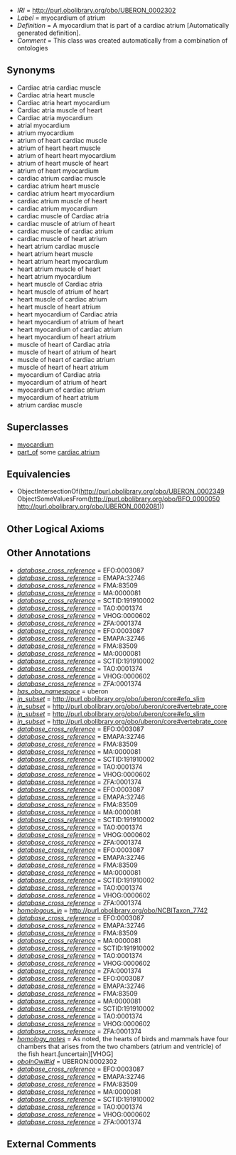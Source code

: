  * *IRI* = http://purl.obolibrary.org/obo/UBERON_0002302
 * *Label* = myocardium of atrium
 * *Definition* = A myocardium that is part of a cardiac atrium [Automatically generated definition].
 * *Comment* = This class was created automatically from a combination of ontologies

## Synonyms

 * Cardiac atria cardiac muscle
 * Cardiac atria heart muscle
 * Cardiac atria heart myocardium
 * Cardiac atria muscle of heart
 * Cardiac atria myocardium
 * atrial myocardium
 * atrium myocardium
 * atrium of heart cardiac muscle
 * atrium of heart heart muscle
 * atrium of heart heart myocardium
 * atrium of heart muscle of heart
 * atrium of heart myocardium
 * cardiac atrium cardiac muscle
 * cardiac atrium heart muscle
 * cardiac atrium heart myocardium
 * cardiac atrium muscle of heart
 * cardiac atrium myocardium
 * cardiac muscle of Cardiac atria
 * cardiac muscle of atrium of heart
 * cardiac muscle of cardiac atrium
 * cardiac muscle of heart atrium
 * heart atrium cardiac muscle
 * heart atrium heart muscle
 * heart atrium heart myocardium
 * heart atrium muscle of heart
 * heart atrium myocardium
 * heart muscle of Cardiac atria
 * heart muscle of atrium of heart
 * heart muscle of cardiac atrium
 * heart muscle of heart atrium
 * heart myocardium of Cardiac atria
 * heart myocardium of atrium of heart
 * heart myocardium of cardiac atrium
 * heart myocardium of heart atrium
 * muscle of heart of Cardiac atria
 * muscle of heart of atrium of heart
 * muscle of heart of cardiac atrium
 * muscle of heart of heart atrium
 * myocardium of Cardiac atria
 * myocardium of atrium of heart
 * myocardium of cardiac atrium
 * myocardium of heart atrium
 * atrium cardiac muscle

## Superclasses

 * [myocardium](../../UBERON/49/UBERON_0002349.md)
 * [part_of](../../BFO/50/BFO_0000050.md) some [cardiac atrium](../../UBERON/81/UBERON_0002081.md)

## Equivalencies

 * ObjectIntersectionOf(<http://purl.obolibrary.org/obo/UBERON_0002349> ObjectSomeValuesFrom(<http://purl.obolibrary.org/obo/BFO_0000050> <http://purl.obolibrary.org/obo/UBERON_0002081>))

## Other Logical Axioms


## Other Annotations

 * *[database_cross_reference](../../ef/oboInOwl#hasDbXref.md)* = EFO:0003087
 * *[database_cross_reference](../../ef/oboInOwl#hasDbXref.md)* = EMAPA:32746
 * *[database_cross_reference](../../ef/oboInOwl#hasDbXref.md)* = FMA:83509
 * *[database_cross_reference](../../ef/oboInOwl#hasDbXref.md)* = MA:0000081
 * *[database_cross_reference](../../ef/oboInOwl#hasDbXref.md)* = SCTID:191910002
 * *[database_cross_reference](../../ef/oboInOwl#hasDbXref.md)* = TAO:0001374
 * *[database_cross_reference](../../ef/oboInOwl#hasDbXref.md)* = VHOG:0000602
 * *[database_cross_reference](../../ef/oboInOwl#hasDbXref.md)* = ZFA:0001374
 * *[database_cross_reference](../../ef/oboInOwl#hasDbXref.md)* = EFO:0003087
 * *[database_cross_reference](../../ef/oboInOwl#hasDbXref.md)* = EMAPA:32746
 * *[database_cross_reference](../../ef/oboInOwl#hasDbXref.md)* = FMA:83509
 * *[database_cross_reference](../../ef/oboInOwl#hasDbXref.md)* = MA:0000081
 * *[database_cross_reference](../../ef/oboInOwl#hasDbXref.md)* = SCTID:191910002
 * *[database_cross_reference](../../ef/oboInOwl#hasDbXref.md)* = TAO:0001374
 * *[database_cross_reference](../../ef/oboInOwl#hasDbXref.md)* = VHOG:0000602
 * *[database_cross_reference](../../ef/oboInOwl#hasDbXref.md)* = ZFA:0001374
 * *[has_obo_namespace](../../ce/oboInOwl#hasOBONamespace.md)* = uberon
 * *[in_subset](../../et/oboInOwl#inSubset.md)* = http://purl.obolibrary.org/obo/uberon/core#efo_slim
 * *[in_subset](../../et/oboInOwl#inSubset.md)* = http://purl.obolibrary.org/obo/uberon/core#vertebrate_core
 * *[in_subset](../../et/oboInOwl#inSubset.md)* = http://purl.obolibrary.org/obo/uberon/core#efo_slim
 * *[in_subset](../../et/oboInOwl#inSubset.md)* = http://purl.obolibrary.org/obo/uberon/core#vertebrate_core
 * *[database_cross_reference](../../ef/oboInOwl#hasDbXref.md)* = EFO:0003087
 * *[database_cross_reference](../../ef/oboInOwl#hasDbXref.md)* = EMAPA:32746
 * *[database_cross_reference](../../ef/oboInOwl#hasDbXref.md)* = FMA:83509
 * *[database_cross_reference](../../ef/oboInOwl#hasDbXref.md)* = MA:0000081
 * *[database_cross_reference](../../ef/oboInOwl#hasDbXref.md)* = SCTID:191910002
 * *[database_cross_reference](../../ef/oboInOwl#hasDbXref.md)* = TAO:0001374
 * *[database_cross_reference](../../ef/oboInOwl#hasDbXref.md)* = VHOG:0000602
 * *[database_cross_reference](../../ef/oboInOwl#hasDbXref.md)* = ZFA:0001374
 * *[database_cross_reference](../../ef/oboInOwl#hasDbXref.md)* = EFO:0003087
 * *[database_cross_reference](../../ef/oboInOwl#hasDbXref.md)* = EMAPA:32746
 * *[database_cross_reference](../../ef/oboInOwl#hasDbXref.md)* = FMA:83509
 * *[database_cross_reference](../../ef/oboInOwl#hasDbXref.md)* = MA:0000081
 * *[database_cross_reference](../../ef/oboInOwl#hasDbXref.md)* = SCTID:191910002
 * *[database_cross_reference](../../ef/oboInOwl#hasDbXref.md)* = TAO:0001374
 * *[database_cross_reference](../../ef/oboInOwl#hasDbXref.md)* = VHOG:0000602
 * *[database_cross_reference](../../ef/oboInOwl#hasDbXref.md)* = ZFA:0001374
 * *[database_cross_reference](../../ef/oboInOwl#hasDbXref.md)* = EFO:0003087
 * *[database_cross_reference](../../ef/oboInOwl#hasDbXref.md)* = EMAPA:32746
 * *[database_cross_reference](../../ef/oboInOwl#hasDbXref.md)* = FMA:83509
 * *[database_cross_reference](../../ef/oboInOwl#hasDbXref.md)* = MA:0000081
 * *[database_cross_reference](../../ef/oboInOwl#hasDbXref.md)* = SCTID:191910002
 * *[database_cross_reference](../../ef/oboInOwl#hasDbXref.md)* = TAO:0001374
 * *[database_cross_reference](../../ef/oboInOwl#hasDbXref.md)* = VHOG:0000602
 * *[database_cross_reference](../../ef/oboInOwl#hasDbXref.md)* = ZFA:0001374
 * *[homologous_in](../../core#homologous/in/core#homologous_in.md)* = http://purl.obolibrary.org/obo/NCBITaxon_7742
 * *[database_cross_reference](../../ef/oboInOwl#hasDbXref.md)* = EFO:0003087
 * *[database_cross_reference](../../ef/oboInOwl#hasDbXref.md)* = EMAPA:32746
 * *[database_cross_reference](../../ef/oboInOwl#hasDbXref.md)* = FMA:83509
 * *[database_cross_reference](../../ef/oboInOwl#hasDbXref.md)* = MA:0000081
 * *[database_cross_reference](../../ef/oboInOwl#hasDbXref.md)* = SCTID:191910002
 * *[database_cross_reference](../../ef/oboInOwl#hasDbXref.md)* = TAO:0001374
 * *[database_cross_reference](../../ef/oboInOwl#hasDbXref.md)* = VHOG:0000602
 * *[database_cross_reference](../../ef/oboInOwl#hasDbXref.md)* = ZFA:0001374
 * *[database_cross_reference](../../ef/oboInOwl#hasDbXref.md)* = EFO:0003087
 * *[database_cross_reference](../../ef/oboInOwl#hasDbXref.md)* = EMAPA:32746
 * *[database_cross_reference](../../ef/oboInOwl#hasDbXref.md)* = FMA:83509
 * *[database_cross_reference](../../ef/oboInOwl#hasDbXref.md)* = MA:0000081
 * *[database_cross_reference](../../ef/oboInOwl#hasDbXref.md)* = SCTID:191910002
 * *[database_cross_reference](../../ef/oboInOwl#hasDbXref.md)* = TAO:0001374
 * *[database_cross_reference](../../ef/oboInOwl#hasDbXref.md)* = VHOG:0000602
 * *[database_cross_reference](../../ef/oboInOwl#hasDbXref.md)* = ZFA:0001374
 * *[homology_notes](../../UBPROP/03/UBPROP_0000003.md)* = As noted, the hearts of birds and mammals have four chambers that arises from the two chambers (atrium and ventricle) of the fish heart.[uncertain][VHOG]
 * *[oboInOwl#id](../../id/oboInOwl#id.md)* = UBERON:0002302
 * *[database_cross_reference](../../ef/oboInOwl#hasDbXref.md)* = EFO:0003087
 * *[database_cross_reference](../../ef/oboInOwl#hasDbXref.md)* = EMAPA:32746
 * *[database_cross_reference](../../ef/oboInOwl#hasDbXref.md)* = FMA:83509
 * *[database_cross_reference](../../ef/oboInOwl#hasDbXref.md)* = MA:0000081
 * *[database_cross_reference](../../ef/oboInOwl#hasDbXref.md)* = SCTID:191910002
 * *[database_cross_reference](../../ef/oboInOwl#hasDbXref.md)* = TAO:0001374
 * *[database_cross_reference](../../ef/oboInOwl#hasDbXref.md)* = VHOG:0000602
 * *[database_cross_reference](../../ef/oboInOwl#hasDbXref.md)* = ZFA:0001374

## External Comments

